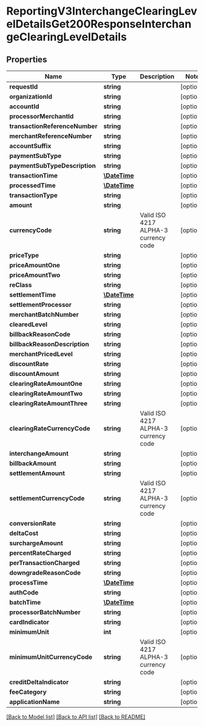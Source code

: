 # ReportingV3InterchangeClearingLevelDetailsGet200ResponseInterchangeClearingLevelDetails

## Properties
Name | Type | Description | Notes
------------ | ------------- | ------------- | -------------
**requestId** | **string** |  | [optional] 
**organizationId** | **string** |  | [optional] 
**accountId** | **string** |  | [optional] 
**processorMerchantId** | **string** |  | [optional] 
**transactionReferenceNumber** | **string** |  | [optional] 
**merchantReferenceNumber** | **string** |  | [optional] 
**accountSuffix** | **string** |  | [optional] 
**paymentSubType** | **string** |  | [optional] 
**paymentSubTypeDescription** | **string** |  | [optional] 
**transactionTime** | [**\DateTime**](\DateTime.md) |  | [optional] 
**processedTime** | [**\DateTime**](\DateTime.md) |  | [optional] 
**transactionType** | **string** |  | [optional] 
**amount** | **string** |  | [optional] 
**currencyCode** | **string** | Valid ISO 4217 ALPHA-3 currency code | [optional] 
**priceType** | **string** |  | [optional] 
**priceAmountOne** | **string** |  | [optional] 
**priceAmountTwo** | **string** |  | [optional] 
**reClass** | **string** |  | [optional] 
**settlementTime** | [**\DateTime**](\DateTime.md) |  | [optional] 
**settlementProcessor** | **string** |  | [optional] 
**merchantBatchNumber** | **string** |  | [optional] 
**clearedLevel** | **string** |  | [optional] 
**billbackReasonCode** | **string** |  | [optional] 
**billbackReasonDescription** | **string** |  | [optional] 
**merchantPricedLevel** | **string** |  | [optional] 
**discountRate** | **string** |  | [optional] 
**discountAmount** | **string** |  | [optional] 
**clearingRateAmountOne** | **string** |  | [optional] 
**clearingRateAmountTwo** | **string** |  | [optional] 
**clearingRateAmountThree** | **string** |  | [optional] 
**clearingRateCurrencyCode** | **string** | Valid ISO 4217 ALPHA-3 currency code | [optional] 
**interchangeAmount** | **string** |  | [optional] 
**billbackAmount** | **string** |  | [optional] 
**settlementAmount** | **string** |  | [optional] 
**settlementCurrencyCode** | **string** | Valid ISO 4217 ALPHA-3 currency code | [optional] 
**conversionRate** | **string** |  | [optional] 
**deltaCost** | **string** |  | [optional] 
**surchargeAmount** | **string** |  | [optional] 
**percentRateCharged** | **string** |  | [optional] 
**perTransactionCharged** | **string** |  | [optional] 
**downgradeReasonCode** | **string** |  | [optional] 
**processTime** | [**\DateTime**](\DateTime.md) |  | [optional] 
**authCode** | **string** |  | [optional] 
**batchTime** | [**\DateTime**](\DateTime.md) |  | [optional] 
**processorBatchNumber** | **string** |  | [optional] 
**cardIndicator** | **string** |  | [optional] 
**minimumUnit** | **int** |  | [optional] 
**minimumUnitCurrencyCode** | **string** | Valid ISO 4217 ALPHA-3 currency code | [optional] 
**creditDeltaIndicator** | **string** |  | [optional] 
**feeCategory** | **string** |  | [optional] 
**applicationName** | **string** |  | [optional] 

[[Back to Model list]](../README.md#documentation-for-models) [[Back to API list]](../README.md#documentation-for-api-endpoints) [[Back to README]](../README.md)


